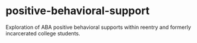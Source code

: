 # positive-behavioral-support
Exploration of ABA positive behavioral supports within reentry and formerly incarcerated college students.
